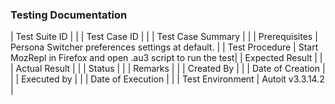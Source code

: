 ### Testing Documentation

| Test Suite ID          |                                                   |
| Test Case ID           |                                                   |
| Test Case Summary      |                                                   |
| Prerequisites          | Persona Switcher preferences settings at default. |
| Test Procedure         | Start MozRepl in Firefox and open .au3 script to run the test|
| Expected Result        |                                                   |
| Actual Result          |                                                   |
| Status                 |                                                   |
| Remarks                |                                                   |
| Created By             |                                                   |
| Date of Creation       |                                                   |
| Executed by            |                                                   |
| Date of Execution      |                                                   |
| Test Environment       | Autoit v3.3.14.2                                  |